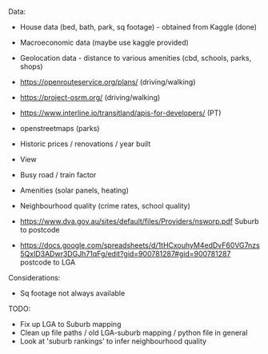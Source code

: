 Data:
 - House data (bed, bath, park, sq footage) - obtained from Kaggle (done)
 - Macroeconomic data (maybe use kaggle provided)
 - Geolocation data - distance to various amenities (cbd, schools, parks, shops)
  - https://openrouteservice.org/plans/ (driving/walking)
  - https://project-osrm.org/ (driving/walking)
  - https://www.interline.io/transitland/apis-for-developers/ (PT)
  - openstreetmaps (parks)

 - Historic prices / renovations / year built
 - View
 - Busy road / train factor
 - Amenities (solar panels, heating)
 - Neighbourhood quality (crime rates, school quality)
  - https://www.dva.gov.au/sites/default/files/Providers/nsworp.pdf Suburb to postcode
  - https://docs.google.com/spreadsheets/d/1tHCxouhyM4edDvF60VG7nzs5QxID3ADwr3DGJh71qFg/edit?gid=900781287#gid=900781287 postcode to LGA

 Considerations:
  - Sq footage not always available

TODO:
  - Fix up LGA to Suburb mapping
  - Clean up file paths / old LGA-suburb mapping / python file in general
  - Look at 'suburb rankings' to infer neighbourhood quality